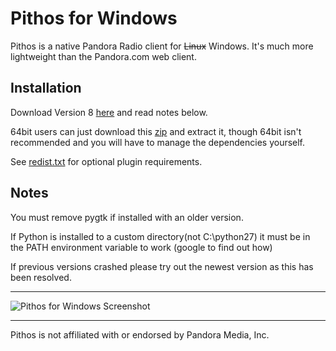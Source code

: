 Pithos for Windows
=============

Pithos is a native Pandora Radio client for ~~Linux~~ Windows. It's much more lightweight than the Pandora.com web client.

Installation
-----------
Download Version 8 [here](http://dl.tingping.se/win32/pithos_for_windows/Pithos_Installer-Version8.exe) and read notes below.

64bit users can just download this [zip](https://github.com/TingPing/pithos-for-windows/archive/master.zip) and extract it, though 64bit isn't recommended and you will have to manage the dependencies yourself.

See [redist.txt](https://github.com/TingPing/pithos-for-windows/blob/master/windows/redist.txt) for optional plugin requirements.

Notes
-----

You must remove pygtk if installed with an older version.

If Python is installed to a custom directory(not C:\python27) it must be in the PATH environment variable to work (google to find out how) 

If previous versions crashed please try out the newest version as this has been resolved.

------------------

![Pithos for Windows Screenshot](http://i.imgur.com/PcAMD.png)

------------------

Pithos is not affiliated with or endorsed by Pandora Media, Inc.
